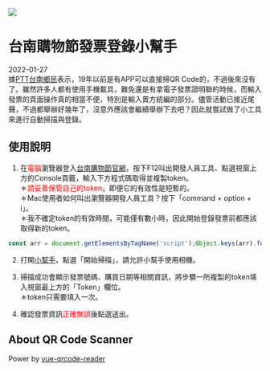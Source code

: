 ![](https://img.shields.io/github/license/laplacetw/tn-shopp-inv-app)
# 台南購物節發票登錄小幫手

2022-01-27<br>
據[PTT台南鄉民](https://www.ptt.cc/bbs/Tainan/M.1632065603.A.4B8.html)表示，19年以前是有APP可以直接掃QR Code的，不過後來沒有了。<!--more-->雖然許多人都有使用手機載具，難免還是有拿電子發票證明聯的時候，而輸入發票的頁面操作真的相當不便，特別是輸入賣方統編的部分。儘管活動已接近尾聲，不過都舉辦好幾年了，沒意外應該會繼續舉辦下去吧？因此就嘗試做了小工具來進行自動掃描與登錄。

## 使用說明
1. 在<span style="color:red;">電腦</span>瀏覽器登入[台南購物節官網](https://tainanshopping.tw/news)，按下F12叫出開發人員工具、點選視窗上方的Console頁籤，輸入下方程式碼取得並複製token。
<br>＊<span style="color:red;">請妥善保管自己的token</span>，即便它的有效性是短暫的。
<br>＊Mac使用者如何叫出瀏覽器開發人員工具？按下「command + option + i」。
<br>＊我不確定token的有效時間，可能僅有數小時，因此開始登錄發票前都應該取得新的token。
```js
const arr = document.getElementsByTagName('script');Object.keys(arr).forEach(key => {if(arr[key].text.includes('window.__NUXT__')) console.log(arr[key].text.match(/(token:").*(?=",email)/)[0].split('"')[1]);});
```

2. 打開[小幫手](https://laplacetw.github.io/proj/tainanshopping/)，點選「開始掃描」，請允許小幫手使用相機。

3. 掃描成功會顯示發票號碼、購買日期等相關資訊，將步驟一所複製的token填入視窗最上方的「Token」欄位。
<br>＊token只需要填入一次。

4. 確認發票資訊<span style="color:red;">正確無誤</span>後點選送出。

## About QR Code Scanner
Power by [vue-qrcode-reader](https://github.com/gruhn/vue-qrcode-reader)